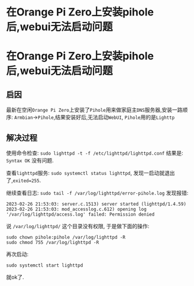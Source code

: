 # 在Orange Pi Zero上安装pihole后,webui无法启动问题


# 在Orange Pi Zero上安装pihole后,webui无法启动问题

## 启因

最新在空闲`Orange Pi Zero`上安装了`Pihole`用来做家庭主`DNS`服务器,安装一路顺序: `Armbian`->`Pihole`,结果安装好后,无法启动`WebUI`, `Pihole`用的是`Lighttp`

## 解决过程

使用命令检查: `sudo lighttpd -t -f /etc/lighttpd/lighttpd.conf`
结果是: `Syntax OK` 没有问题.

查看`lighttpd`服务: `sudo systemctl status lighttpd`, 发现一启动就退出了,`exited=255`.

继续查看日志: `sudo tail -f /var/log/lighttpd/error-pihole.log` 发现报错:

```shell
2023-02-26 21:53:03: server.c.1513) server started (lighttpd/1.4.59)
2023-02-26 21:53:03: mod_accesslog.c.612) opening log '/var/log/lighttpd/access.log' failed: Permission denied
```

说 `/var/log/lighttpd/` 这个目录没有权限, 于是做下面的操作:

```shell
sudo chown pihole:pihole /var/log/lighttpd -R
sudo chmod 755 /var/log/lighttpd -R
```

再次启动:

```shell
sudo systemctl start lighttpd
```

就ok了.

